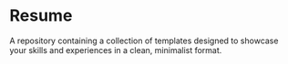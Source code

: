 # Resume

<p align="justify">

A repository containing a collection of templates designed to showcase your skills and experiences in a clean, minimalist format.
</p>
